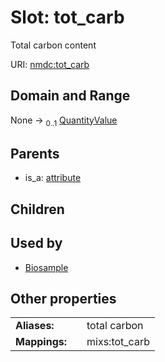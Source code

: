 
# Slot: tot_carb


Total carbon content

URI: [nmdc:tot_carb](https://microbiomedata/meta/tot_carb)


## Domain and Range

None &#8594;  <sub>0..1</sub> [QuantityValue](QuantityValue.md)

## Parents

 *  is_a: [attribute](attribute.md)

## Children


## Used by

 * [Biosample](Biosample.md)

## Other properties

|  |  |  |
| --- | --- | --- |
| **Aliases:** | | total carbon |
| **Mappings:** | | mixs:tot_carb |

